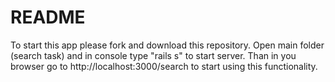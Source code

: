 # README

To start this app please fork and download this repository. 
Open main folder (search task) and in console type "rails s" to start server. 
Than in you browser go to http://localhost:3000/search to start using this functionality.
